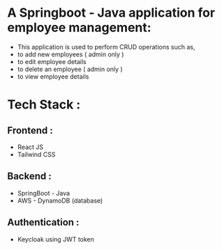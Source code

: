 # A Springboot - Java application for employee management:
* This application is used to perform CRUD operations such as,
* to add new employees ( admin only )
* to edit employee details
* to delete an employee ( admin only )
* to view employee details

# Tech Stack : 
## Frontend :
* React JS
* Tailwind CSS

## Backend :
* SpringBoot - Java
* AWS - DynamoDB (database)

## Authentication :
* Keycloak using JWT token
